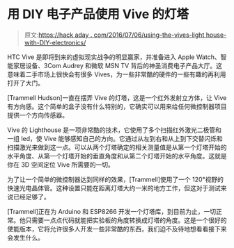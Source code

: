 # 用 DIY 电子产品使用 Vive 的灯塔

> 原文:[https://hack aday . com/2016/07/06/using-the-vives-light house-with-DIY-electronics/](https://hackaday.com/2016/07/06/using-the-vives-lighthouse-with-diy-electronics/)

HTC Vive 是即将到来的虚拟现实战争的明显赢家，并准备进入 Apple Watch、智能家居设备、3Com Audrey 和微软 MSN TV 背后的神圣消费电子产品大厅。这意味着二手市场上很快会有很多 Vives，为一些非常酷的硬件的一些有趣的再利用打开了大门。

[Trammell Hudson]一直在摆弄 Vive 的灯塔，这是一个红外发射立方体，让 Vive 有方向感。这个简单的盒子没有什么特别的，它确实可以用来给任何微控制器项目提供一个方向传感器。

Vive 的 Lighthouse 是一项非常酷的技术，它使用了多个扫描红外激光二极管和一组 led，使 Vive 能够感知自己的方向。它通过从左到右和从上到下交替闪烁和扫描激光来做到这一点。可以从两个灯塔确定的相关测量值是从第一个灯塔开始的水平角度、从第一个灯塔开始的垂直角度和从第二个灯塔开始的水平角度。这就是你在 3D 空间定位 Vive 所需要的一切。

为了让一个简单的微控制器达到同样的效果，[Trammell]使用了一个 120°视野的快速光电晶体管。这种设置只能在距离灯塔大约一米的地方工作，但这对于测试来说已经足够了。

[Trammell]正在为 Arduino 和 ESP8266 开发一个灯塔库，到目前为止，一切正常。他只需要一点点代码就能把实验板的角度转换成灯塔的角度。这是一个很好的使能版本，它将允许很多人开发一些非常酷的东西，我们迫不及待地想看看接下来会发生什么。